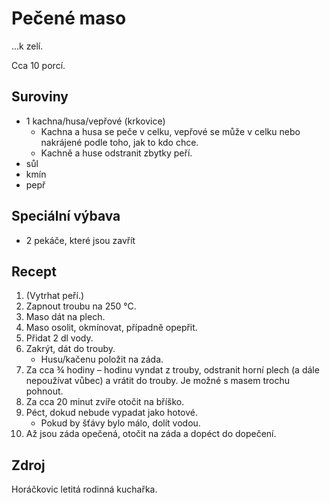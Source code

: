# Pečené maso

...k zelí.

Cca 10 porcí.

## Suroviny

 * 1 kachna/husa/vepřové (krkovice)
   - Kachna a husa se peče v celku, vepřové se může v celku nebo nakrájené
     podle toho, jak to kdo chce.
   - Kachně a huse odstranit zbytky peří.
 * sůl
 * kmín
 * pepř

## Speciální výbava

 * 2 pekáče, které jsou zavřít

## Recept

 1. (Vytrhat peří.)
 2. Zapnout troubu na 250 °C.
 3. Maso dát na plech.
 4. Maso osolit, okmínovat, případně opepřit.
 5. Přidat 2 dl vody.
 6. Zakrýt, dát do trouby.
    - Husu/kačenu položit na záda.
 7. Za cca ¾ hodiny – hodinu vyndat z trouby, odstranit horní plech (a dále
    nepoužívat vůbec) a vrátit do trouby. Je možné s masem trochu pohnout.
 8. Za cca 20 minut zvíře otočit na bříško.
 9. Péct, dokud nebude vypadat jako hotové.
    - Pokud by šťávy bylo málo, dolít vodou.
 10. Až jsou záda opečená, otočit na záda a dopéct do dopečení.

## Zdroj

Horáčkovic letitá rodinná kuchařka.
